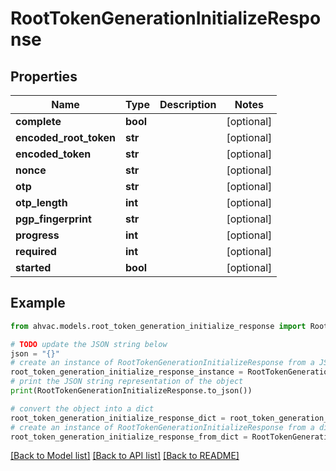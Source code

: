 # RootTokenGenerationInitializeResponse


## Properties

Name | Type | Description | Notes
------------ | ------------- | ------------- | -------------
**complete** | **bool** |  | [optional] 
**encoded_root_token** | **str** |  | [optional] 
**encoded_token** | **str** |  | [optional] 
**nonce** | **str** |  | [optional] 
**otp** | **str** |  | [optional] 
**otp_length** | **int** |  | [optional] 
**pgp_fingerprint** | **str** |  | [optional] 
**progress** | **int** |  | [optional] 
**required** | **int** |  | [optional] 
**started** | **bool** |  | [optional] 

## Example

```python
from ahvac.models.root_token_generation_initialize_response import RootTokenGenerationInitializeResponse

# TODO update the JSON string below
json = "{}"
# create an instance of RootTokenGenerationInitializeResponse from a JSON string
root_token_generation_initialize_response_instance = RootTokenGenerationInitializeResponse.from_json(json)
# print the JSON string representation of the object
print(RootTokenGenerationInitializeResponse.to_json())

# convert the object into a dict
root_token_generation_initialize_response_dict = root_token_generation_initialize_response_instance.to_dict()
# create an instance of RootTokenGenerationInitializeResponse from a dict
root_token_generation_initialize_response_from_dict = RootTokenGenerationInitializeResponse.from_dict(root_token_generation_initialize_response_dict)
```
[[Back to Model list]](../README.md#documentation-for-models) [[Back to API list]](../README.md#documentation-for-api-endpoints) [[Back to README]](../README.md)


